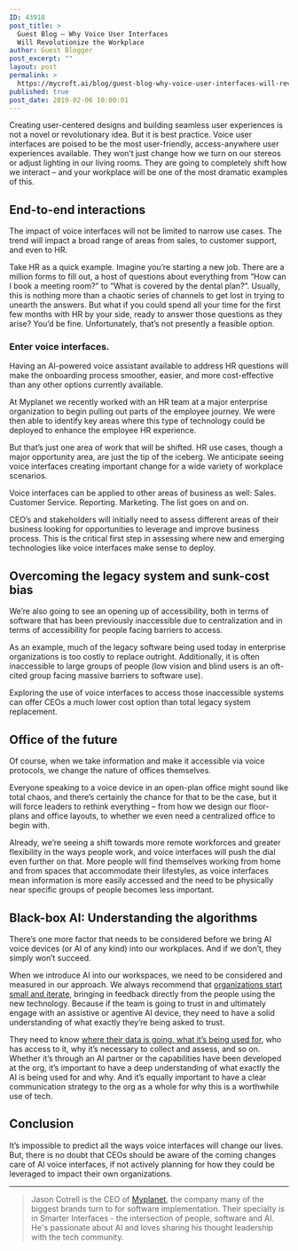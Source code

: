 ```yaml
---
ID: 43918
post_title: >
  Guest Blog – Why Voice User Interfaces
  Will Revolutionize the Workplace
author: Guest Blogger
post_excerpt: ""
layout: post
permalink: >
  https://mycroft.ai/blog/guest-blog-why-voice-user-interfaces-will-revolutionize-the-workplace/
published: true
post_date: 2019-02-06 10:00:01
---
```

Creating user-centered designs and building seamless user experiences is not a novel or revolutionary idea. But it is best practice. Voice user interfaces are poised to be the most user-friendly, access-anywhere user experiences available. They won’t just change how we turn on our stereos or adjust lighting in our living rooms. They are going to completely shift how we interact – and your workplace will be one of the most dramatic examples of this.
<h2>End-to-end interactions</h2>
The impact of voice interfaces will not be limited to narrow use cases. The trend will impact a broad range of areas from sales, to customer support, and even to HR.

Take HR as a quick example. Imagine you’re starting a new job. There are a million forms to fill out, a host of questions about everything from “How can I book a meeting room?” to “What is covered by the dental plan?”. Usually, this is nothing more than a chaotic series of channels to get lost in trying to unearth the answers. But what if you could spend all your time for the first few months with HR by your side, ready to answer those questions as they arise? You’d be fine. Unfortunately, that’s not presently a feasible option.
<h3>Enter voice interfaces.</h3>
Having an AI-powered voice assistant available to address HR questions will make the onboarding process smoother, easier, and more cost-effective than any other options currently available.

At Myplanet we recently worked with an HR team at a major enterprise organization to begin pulling out parts of the employee journey. We were then able to identify key areas where this type of technology could be deployed to enhance the employee HR experience.

But that’s just one area of work that will be shifted. HR use cases, though a major opportunity area, are just the tip of the iceberg. We anticipate seeing voice interfaces creating important change for a wide variety of workplace scenarios.

Voice interfaces can be applied to other areas of business as well: Sales. Customer Service. Reporting. Marketing. The list goes on and on.

CEO’s and stakeholders will initially need to assess different areas of their business looking for opportunities to leverage and improve business process. This is the critical first step in assessing where new and emerging technologies like voice interfaces make sense to deploy.
<h2>Overcoming the legacy system and sunk-cost bias</h2>
We’re also going to see an opening up of accessibility, both in terms of software that has been previously inaccessible due to centralization and in terms of accessibility for people facing barriers to access.

As an example, much of the legacy software being used today in enterprise organizations is too costly to replace outright. Additionally, it is often inaccessible to large groups of people (low vision and blind users is an oft-cited group facing massive barriers to software use).

Exploring the use of voice interfaces to access those inaccessible systems can offer CEOs a much lower cost option than total legacy system replacement.
<h2>Office of the future</h2>
Of course, when we take information and make it accessible via voice protocols, we change the nature of offices themselves.

Everyone speaking to a voice device in an open-plan office might sound like total chaos, and there’s certainly the chance for that to be the case, but it will force leaders to rethink everything – from how we design our floor-plans and office layouts, to whether we even need a centralized office to begin with.

Already, we’re seeing a shift towards more remote workforces and greater flexibility in the ways people work, and voice interfaces will push the dial even further on that. More people will find themselves working from home and from spaces that accommodate their lifestyles, as voice interfaces mean information is more easily accessed and the need to be physically near specific groups of people becomes less important.
<h2>Black-box AI: Understanding the algorithms</h2>
There’s one more factor that needs to be considered before we bring AI voice devices (or AI of any kind) into our workplaces. And if we don’t, they simply won’t succeed.

When we introduce AI into our workspaces, we need to be considered and measured in our approach. We always recommend that <a href="https://medium.com/myplanet-musings/the-four-principles-of-creating-with-ai-ad548b34a370" target="_blank" rel="noopener">organizations start small and iterate</a>, bringing in feedback directly from the people using the new technology. Because if the team is going to trust in and ultimately engage with an assistive or agentive AI device, they need to have a solid understanding of what exactly they’re being asked to trust.

They need to know <a href="https://mycroft.ai/enterprise/#the-open-assistant-to-match-your-brand" target="_blank" rel="noopener">where their data is going, what it’s being used for</a>, who has access to it, why it’s necessary to collect and assess, and so on. Whether it’s through an AI partner or the capabilities have been developed at the org, it’s important to have a deep understanding of what exactly the AI is being used for and why. And it’s equally important to have a clear communication strategy to the org as a whole for why this is a worthwhile use of tech.
<h2>Conclusion</h2>
It’s impossible to predict all the ways voice interfaces will change our lives. But, there is no doubt that CEOs should be aware of the coming changes care of AI voice interfaces, if not actively planning for how they could be leveraged to impact their own organizations.

<hr />

<blockquote>Jason Cotrell is the CEO of <a href="https://www.myplanet.com/" target="_blank" rel="noopener">Myplanet</a>, the company many of the biggest brands turn to for software implementation. Their specialty is in Smarter Interfaces - the intersection of people, software and AI. He's passionate about AI and loves sharing his thought leadership with the tech community.</blockquote>
